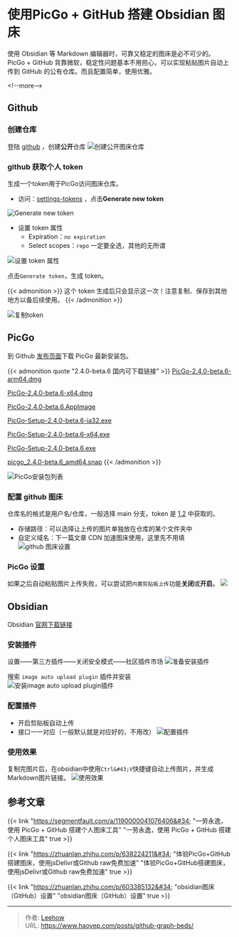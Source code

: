 # 使用PicGo &#43; GitHub 搭建 Obsidian 图床


使用 Obsidian 等 Markdown 编辑器时，可靠又稳定的图床是必不可少的。PicGo &#43; GitHub 背靠微软，稳定性问题基本不用担心，可以实现粘贴图片自动上传到 GitHub 的公有仓库。而且配置简单，使用优雅。

&lt;!--more--&gt;

## Github
### 创建仓库
登陆 [github]( https://github.com/ ) ，创建**公开**仓库
![创建公开图床仓库](https://cdn.haoyep.com/gh/leegical/Blog_img/cdnimg/202312141532137.png)
### github 获取个人 token
生成一个token用于PicGo访问图床仓库。
- 访问：[settings-tokens](https://github.com/settings/tokens) ，点击**Generate new token**

![Generate new token](https://cdn.haoyep.com/gh/leegical/Blog_img/cdnimg/202312141534671.png)

- 设置 token 属性
	- Expiration：`no expiration`
	- Select scopes：`repo` 一定要全选，其他的无所谓

![设置 token 属性](https://cdn.haoyep.com/gh/leegical/Blog_img/cdnimg/202312141536361.png)

点击`Generate token`，生成 token。

{{&lt; admonition &gt;}}
这个 token 生成后只会显示这一次！注意复制、保存到其他地方以备后续使用。
{{&lt; /admonition &gt;}}

![复制token](https://cdn.haoyep.com/gh/leegical/Blog_img/cdnimg/202312141537568.png)

## PicGo
到 Github [发布页面](https://github.com/Molunerfinn/PicGo/releases)下载 PicGo 最新安装包。

{{&lt; admonition quote &#34;2.4.0-beta.6 国内可下载链接&#34; &gt;}}
[PicGo-2.4.0-beta.6-arm64.dmg](https://picgo-release.molunerfinn.com/2.4.0-beta.6/PicGo-2.4.0-beta.6-arm64.dmg)

[PicGo-2.4.0-beta.6-x64.dmg](https://picgo-release.molunerfinn.com/2.4.0-beta.6/PicGo-2.4.0-beta.6-x64.dmg)  

[PicGo-2.4.0-beta.6.AppImage](https://picgo-release.molunerfinn.com/2.4.0-beta.6/PicGo-2.4.0-beta.6.AppImage)  

[PicGo-Setup-2.4.0-beta.6-ia32.exe](https://picgo-release.molunerfinn.com/2.4.0-beta.6/PicGo-Setup-2.4.0-beta.6-ia32.exe)  

[PicGo-Setup-2.4.0-beta.6-x64.exe](https://picgo-release.molunerfinn.com/2.4.0-beta.6/PicGo-Setup-2.4.0-beta.6-x64.exe)  

[PicGo-Setup-2.4.0-beta.6.exe](https://picgo-release.molunerfinn.com/2.4.0-beta.6/PicGo-Setup-2.4.0-beta.6.exe)  

[picgo_2.4.0-beta.6_amd64.snap](https://picgo-release.molunerfinn.com/2.4.0-beta.6/picgo_2.4.0-beta.6_amd64.snap)
{{&lt; /admonition &gt;}}

![PicGo安装包列表](https://cdn.haoyep.com/gh/leegical/Blog_img/cdnimg/202312141544560.png)
### 配置 github 图床 
仓库名的格式是用户名/仓库，一般选择 main 分支。token 是 [1.2](#2-github-获取个人-token) 中获取的。
- 存储路径：可以选择让上传的图片单独放在仓库的某个文件夹中
- 自定义域名：下一篇文章 CDN 加速图床使用，这里先不用填
![github 图床设置](https://cdn.haoyep.com/gh/leegical/Blog_img/cdnimg/202312141548347.png)

### PicGo 设置
如果之后自动粘贴图片上传失败，可以尝试把`内置剪贴板上传`功能**关闭**或**开启**。
![](https://cdn.haoyep.com/gh/leegical/Blog_img/cdnimg/202312141553080.png)
## Obsidian
Obsidian [官网下载链接](https://obsidian.md/download)
### 安装插件
设置——第三方插件——关闭安全模式——社区插件市场
![准备安装插件](https://cdn.haoyep.com/gh/leegical/Blog_img/cdnimg/202312141604322.png)

搜索 `image auto upload plugin` 插件并安装
![安装image auto upload plugin插件](https://cdn.haoyep.com/gh/leegical/Blog_img/cdnimg/202312141605566.png)

### 配置插件
- 开启剪贴板自动上传
- 接口一一对应（一般默认就是对应好的，不用改）
![配置插件](https://cdn.haoyep.com/gh/leegical/Blog_img/cdnimg/202312141610850.png)

### 使用效果
复制完图片后，在obsidian中使用`Ctrl&#43;V`快捷键自动上传图片，并生成Markdown图片链接。
![使用效果](https://cdn.haoyep.com/gh/leegical/Blog_img/cdnimg/202403182335967.gif)

## 参考文章
{{&lt; link &#34;https://segmentfault.com/a/1190000041076406&#34; &#34;一劳永逸，使用 PicGo &#43; GitHub 搭建个人图床工具&#34; &#34;一劳永逸，使用 PicGo &#43; GitHub 搭建个人图床工具&#34; true &gt;}}

{{&lt; link &#34;https://zhuanlan.zhihu.com/p/638224211&#34; &#34;体验PicGo&#43;GitHub搭建图床，使用jsDelivr或Github raw免费加速&#34; &#34;体验PicGo&#43;GitHub搭建图床，使用jsDelivr或Github raw免费加速&#34; true &gt;}}

{{&lt; link &#34;https://zhuanlan.zhihu.com/p/603385132&#34; &#34;obsidian图床（GitHub）设置&#34; &#34;obsidian图床（GitHub）设置&#34; true &gt;}}


---

> 作者: [Leehow](https://www.haoyep.com/)  
> URL: https://www.haoyep.com/posts/github-graph-beds/  

